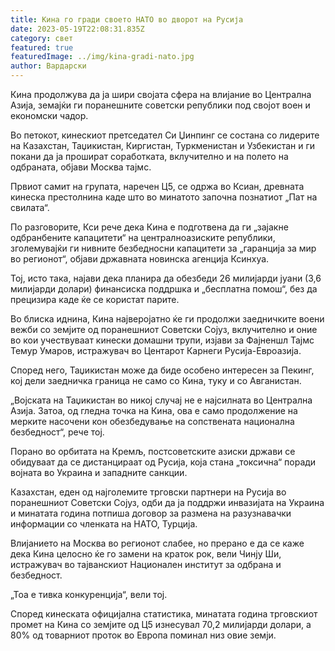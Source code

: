```yaml
---
title: Кина го гради своето НАТО во дворот на Русија
date: 2023-05-19T22:08:31.835Z
category: свет
featured: true
featuredImage: ../img/kina-gradi-nato.jpg
author: Вардарски
---
```

Кина продолжува да ја шири својата сфера на влијание во Централна Азија, земајќи ги поранешните советски републики под својот воен и економски чадор.

Во петокот, кинескиот претседател Си Џинпинг се состана со лидерите на Казахстан, Таџикистан, Киргистан, Туркменистан и Узбекистан и ги покани да ја прошират соработката, вклучително и на полето на одбраната, објави Москва тајмс.

Првиот самит на групата, наречен Ц5, се одржа во Ксиан, древната кинеска престолнина каде што во минатото започна познатиот „Пат на свилата“.

По разговорите, Кси рече дека Кина е подготвена да ги „зајакне одбранбените капацитети“ на централноазиските републики, зголемувајќи ги нивните безбедносни капацитети за „гаранција за мир во регионот“, објави државната новинска агенција Ксинхуа.

Тој, исто така, најави дека планира да обезбеди 26 милијарди јуани (3,6 милијарди долари) финансиска поддршка и „бесплатна помош“, без да прецизира каде ќе се користат парите.

Во блиска иднина, Кина најверојатно ќе ги продолжи заедничките воени вежби со земјите од поранешниот Советски Сојуз, вклучително и оние во кои учествуваат кинески домашни трупи, изјави за Фајненшл Тајмс Темур Умаров, истражувач во Центарот Карнеги Русија-Евроазија.

Според него, Таџикистан може да биде особено интересен за Пекинг, кој дели заедничка граница не само со Кина, туку и со Авганистан.

„Војската на Таџикистан во никој случај не е најсилната во Централна Азија. Затоа, од гледна точка на Кина, ова е само продолжение на мерките насочени кон обезбедување на сопствената национална безбедност“, рече тој.

Порано во орбитата на Кремљ, постсоветските азиски држави се обидуваат да се дистанцираат од Русија, која стана „токсична“ поради војната во Украина и западните санкции.

Казахстан, еден од најголемите трговски партнери на Русија во поранешниот Советски Сојуз, одби да ја поддржи инвазијата на Украина и минатата година потпиша договор за размена на разузнавачки информации со членката на НАТО, Турција.

Влијанието на Москва во регионот слабее, но прерано е да се каже дека Кина целосно ќе го замени на краток рок, вели Чинју Ши, истражувач во тајванскиот Национален институт за одбрана и безбедност.

„Тоа е тивка конкуренција“, вели тој.

Според кинеската официјална статистика, минатата година трговскиот промет на Кина со земјите од Ц5 изнесувал 70,2 милијарди долари, а 80% од товарниот проток во Европа поминал низ овие земји.
